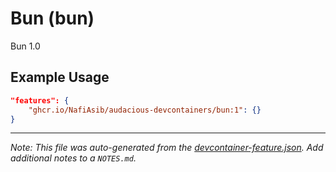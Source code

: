 
# Bun (bun)

Bun 1.0

## Example Usage

```json
"features": {
    "ghcr.io/NafiAsib/audacious-devcontainers/bun:1": {}
}
```





---

_Note: This file was auto-generated from the [devcontainer-feature.json](https://github.com/NafiAsib/audacious-devcontainers/blob/main/src/bun/devcontainer-feature.json).  Add additional notes to a `NOTES.md`._

